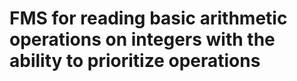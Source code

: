 # FMS for reading basic arithmetic operations on integers with the ability to prioritize operations
